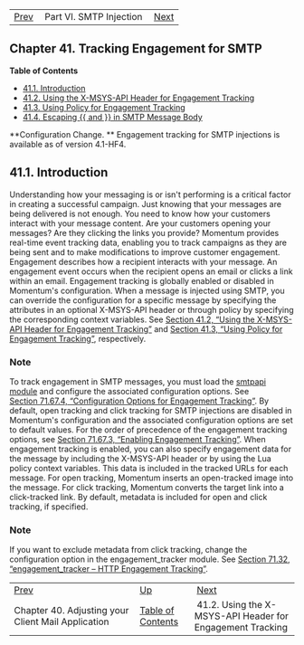 |     |     |     |
| --- | --- | --- |
| [Prev](smtp_injection)  | Part VI. SMTP Injection |  [Next](x-msys-api_header) |
## Chapter 41. Tracking Engagement for SMTP
**Table of Contents**

* [41.1\. Introduction](engagement_tracking_smtp#engagement_tracking_smtp.intro)
* [41.2\. Using the X-MSYS-API Header for Engagement Tracking](x-msys-api_header)
* [41.3\. Using Policy for Engagement Tracking](engagement_tracking_smtp.policy)
* [41.4\. Escaping {{ and }} in SMTP Message Body](engagement_tracking_smtp.escaping)

**Configuration Change. ** Engagement tracking for SMTP injections is available as of version 4.1-HF4.
## 41.1. Introduction
Understanding how your messaging is or isn't performing is a critical factor in creating a successful campaign. Just knowing that your messages are being delivered is not enough. You need to know how your customers interact with your message content. Are your customers opening your messages? Are they clicking the links you provide? Momentum provides real-time event tracking data, enabling you to track campaigns as they are being sent and to make modifications to improve customer engagement.
Engagement describes how a recipient interacts with your message. An engagement event occurs when the recipient opens an email or clicks a link within an email. Engagement tracking is globally enabled or disabled in Momentum's configuration. When a message is injected using SMTP, you can override the configuration for a specific message by specifying the attributes in an optional X-MSYS-API header or through policy by specifying the corresponding context variables. See [Section 41.2, “Using the X-MSYS-API Header for Engagement Tracking”](x-msys-api_header "41.2. Using the X-MSYS-API Header for Engagement Tracking") and [Section 41.3, “Using Policy for Engagement Tracking”](engagement_tracking_smtp.policy "41.3. Using Policy for Engagement Tracking"), respectively.
### Note
To track engagement in SMTP messages, you must load the [smtpapi module](modules.smtpapi "71.67. smtpapi – SMTP Engagement Tracking") and configure the associated configuration options. See [Section 71.67.4, “Configuration Options for Engagement Tracking”](modules.smtpapi#modules.smtpapi.config.options "71.67.4. Configuration Options for Engagement Tracking"). By default, open tracking and click tracking for SMTP injections are disabled in Momentum's configuration and the associated configuration options are set to default values.
For the order of precedence of the engagement tracking options, see [Section 71.67.3, “Enabling Engagement Tracking”](modules.smtpapi#modules.smtpapi.enable "71.67.3. Enabling Engagement Tracking").
When engagement tracking is enabled, you can also specify engagement data for the message by including the X-MSYS-API header or by using the Lua policy context variables. This data is included in the tracked URLs for each message. For open tracking, Momentum inserts an open-tracked image into the message. For click tracking, Momentum converts the target link into a click-tracked link. By default, metadata is included for open and click tracking, if specified.
### Note
If you want to exclude metadata from click tracking, change the configuration option in the engagement_tracker module. See [Section 71.32, “engagement_tracker – HTTP Engagement Tracking”](modules.engage_tracker "71.32. engagement_tracker – HTTP Engagement Tracking").

|     |     |     |
| --- | --- | --- |
| [Prev](smtp_injection)  | [Up](p.smtp_injections) |  [Next](x-msys-api_header) |
| Chapter 40. Adjusting your Client Mail Application  | [Table of Contents](index) |  41.2. Using the X-MSYS-API Header for Engagement Tracking |
